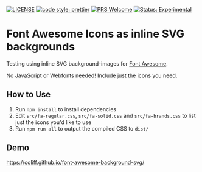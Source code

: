 [![LICENSE](https://img.shields.io/badge/license-MIT-lightgrey.svg)](https://raw.githubusercontent.com/coliff/font-awesome-background-svg/master/LICENSE)
[![code style: prettier](https://img.shields.io/badge/code_style-prettier-ff69b4.svg?style=flat-square)](https://github.com/prettier/prettier)
[![PRS Welcome](https://img.shields.io/badge/PRS-Welcome-brightgreen)](https://github.com/coliff/font-awesome-background-svg)
[![Status: Experimental](https://img.shields.io/badge/Status-Experimental-purple)](https://github.com/coliff/font-awesome-background-svg)

# Font Awesome Icons as inline SVG backgrounds

Testing using inline SVG background-images for [Font Awesome](https://fontawesome.com/icons?d=gallery).

No JavaScript or Webfonts needed! Include just the icons you need.

## How to Use

1. Run `npm install` to install dependencies
2. Edit `src/fa-regular.css`, `src/fa-solid.css` and `src/fa-brands.css` to list just the icons you'd like to use
3. Run `npm run all` to output the compiled CSS to `dist/`

## Demo

https://coliff.github.io/font-awesome-background-svg/
